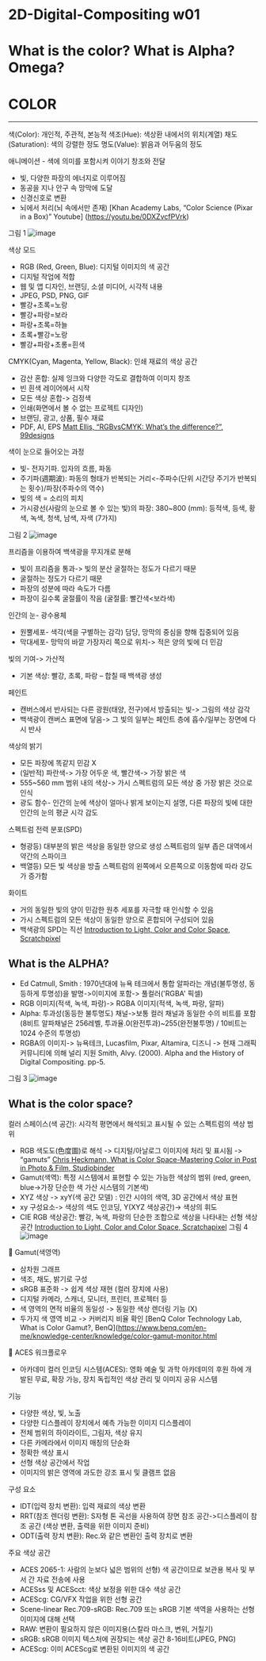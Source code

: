 # 2D-Digital-Compositing w01
What is the color? What is Alpha? Omega?
=============

#	COLOR
-------------
색(Color): 개인적, 주관적, 본능적
색조(Hue): 색상환 내에서의 위치(계열)
채도(Saturation): 색의 강렬한 정도
명도(Value): 밝음과 어두움의 정도

애니메이션 <UP>- 색에 의미를 포함시켜 이야기 창조와 전달
*	빛, 다양한 파장의 에너지로 이루어짐
*	동공을 지나 안구 속 망막에 도달
*	신경신호로 변환
*	뇌에서 처리(뇌 속에서만 존재)
   [Khan Academy Labs, “Color Science (Pixar in a Box)” Youtube] (https://youtu.be/0DXZvcfPVrk)
  
그림 1
  ![image](https://user-images.githubusercontent.com/112869155/192253093-e7ca4756-9ded-444c-829f-87d12ca9f854.png)

 

색상 모드
* RGB (Red, Green, Blue): 디지털 이미지의 색 공간
* 디지털 작업에 적합
* 웹 및 앱 디자인, 브랜딩, 소셜 미디어, 시각적 내용
* JPEG, PSD, PNG, GIF
* 빨강+초록=노랑
* 빨강+파랑=보라
* 파랑+초록=하늘
* 초록+빨강=노랑
* 빨강+파랑+초롱=흰색
  
CMYK(Cyan, Magenta, Yellow, Black): 인쇄 재료의 색상 공간
* 감산 혼합: 실제 잉크와 다양한 각도로 결합하여 이미지 창조
* 빈 흰색 레이어에서 시작
* 모든 색상 혼합-> 검정색
* 인쇄(화면에서 볼 수 없는 프로젝트 디자인)
* 브랜딩, 광고, 상품, 필수 재료
* PDF, AI, EPS
   [Matt Ellis, “RGBvsCMYK: What’s the difference?”, 99designs](https://99designs.com/blog/tips/correct-file-formats-rgb-and-cmyk/)

색이 눈으로 들어오는 과정
* 빛- 전자기파. 입자의 흐름, 파동
* 주기파(週期波): 파동의 형태가 반복되는 거리<-주파수(단위 시간당 주기가 반복되는 횟수)/파장(주파수의 역수)
* 빛의 색 = 소리의 피치
* 가시광선(사람의 눈으로 볼 수 있는 빛)의 파장: 380~800 (mm): 등적색, 등색, 황색, 녹색, 청색, 남색, 자색 (7가지)
                                  
그림 2
                                    ![image](https://user-images.githubusercontent.com/112869155/192255431-438e74a6-9080-4fea-b1e1-510999cb60c0.png)

 
프리즘을 이용하여 백색광을 무지개로 분해
* 빛이 프리즘을 통과-> 빛의 분산 굴절하는 정도가 다르기 때문
* 굴절하는 정도가 다르기 때문
* 파장의 성분에 따라 속도가 다름
* 파장이 길수록 굴절률이 작음 (굴절률: 빨간색<보라색)

인간의 눈- 광수용체
* 원뿔세포- 색각(색을 구별하는 감각) 담당, 망막의 중심을 향해 집중되어 있음
* 막대세포- 망막의 바깥 가장자리 쪽으로 위치-> 적은 양의 빛에 더 민감
  
빛의 기여-> 가산적
* 기본 색상: 빨강, 초록, 파랑 – 합칠 때 백색광 생성
  
페인트
* 캔버스에서 반사되는 다른 광원(태양, 전구)에서 방출되는 빛-> 그림의 색상 감각
* 백색광이 캔버스 표면에 닿음-> 그 빛의 일부는 페인트 층에 흡수/일부는 장면에 다시 반사
  
색상의 밝기
* 모든 파장에 똑같지 민감 X
* (일반적) 파란색-> 가장 어두운 색, 빨간색-> 가장 밝은 색
* 555~560 mm 범위 내의 색상-> 가시 스펙트럼의 모든 색상 중 가장 밝은 것으로 인식
* 광도 함수- 인간의 눈에 색상이 얼마나 밝게 보이는지 설명, 다른 파장의 빛에 대한 인간의 눈의 평균 시각 감도
  
스펙트럼 전력 분포(SPD)
+ 형광등) 대부분의 밝은 색상을 동일한 양으로 생성
        스펙트럼의 일부 좁은 대역에서 약간의 스파이크
+ 백열등) 모든 빛 색상을 방출
        스펙트럼의 왼쪽에서 오른쪽으로 이동함에 따라 강도가 증가함

화이트
* 거의 동일한 빛의 양이 민감한 원추 세포를 자극할 때 인식할 수 있음
* 가시 스펙트럼의 모든 색상이 동일한 양으로 혼합되어 구성되어 있음
* 백색광의 SPD는 직선
   [Introduction to Light, Color and Color Space, Scratchpixel](https://www.scratchapixel.com/lessons/digital-imaging/colors/introduction)

What is the ALPHA?
-------------

-	Ed Catmull, Smith : 1970년대에 뉴욕 테크에서 통합 알파라는 개념(불투명성, 동등하게 투명성)을 발명->이미지에 포함-> 풀컬러('RGBA' 픽셀)
-	RGB 이미지(적색, 녹색, 파랑)-> RGBA 이미지(적색, 녹색, 파랑, 알파)
-	Alpha: 투과성(동등한 불투명도) 채널->보통 컬러 채널과 동일한 수의 비트를 포함 (8비트 알파채널은 256레벨, 투과율.0(완전투과)~255(완전불투명) / 10비트는 1024 수준의 투명성)
-	RGBA의 이미지-> 뉴욕테크, Lucasfilm, Pixar, Altamira, 디즈니 -> 현재 그래픽 커뮤니티에 의해 널리 지원
   Smith, Alvy. (2000). Alpha and the History of Digital Compositing. pp-5.
  
그림 3 ![image](https://user-images.githubusercontent.com/112869155/192256509-f2cca27d-9f63-4290-bb8c-4fe15d2056b4.png)

 
What is the color space?
-------------

컬러 스페이스(색 공간): 시각적 평면에서 해석되고 표시될 수 있는 스펙트럼의 색상 범위
-	RGB 색도도(色度圖)로 해석 -> 디지털/아날로그 이미지에 처리 및 표시됨 -> “gamuts” 
   [Chris Heckmann, What is Color Space-Mastering Color in Post in Photo & Film, Studiobinder](https://www.studiobinder.com/blog/what-is-color-space-definition/)
-	Gamut(색역): 특정 시스템에서 표현할 수 있는 가능한 색상의 범위 (red, green, blue->가장 단순한 색 가산 시스템의 기본색)
-	XYZ 색상 -> xyY(색 공간 모델) : 인간 시야의 색역, 3D 공간에서 색상 표현
-	xy 구성요소-> 색상의 색도 인코딩, Y(XYZ 색상공간)-> 색상의 휘도
-	CIE RGB 색상공간: 빨강, 녹색, 파랑의 단순한 조합으로 색상을 나타내는 선형 색상 공간
   [Introduction to Light, Color and Color Space, Scratchapixel](https://www.scratchapixel.com/lessons/digital-imaging/colors/color-space)
그림 4 ![image](https://user-images.githubusercontent.com/112869155/192256773-847b1460-c0f9-4c10-96fc-1a67d299e3eb.png)

 
	Gamut(색영역)
-	삼차원 그래프
-	색조, 채도, 밝기로 구성
-	sRGB 표준화 -> 쉽게 색상 재현 (컬러 장치에 사용)
-	디지털 카메라, 스캐너, 모니터, 프린터, 프로젝터 등
-	색 영역의 면적 비율의 동일성 -> 동일한 색상 렌더링 기능 (X)
-	두가지 색 영역 비교 -> 커버리지 비율 확인
   [BenQ Color Technology Lab, What is Color Gamut?, BenQ](https://www.benq.com/en-me/knowledge-center/knowledge/color-gamut-monitor.html

	ACES 워크플로우
-	아카데미 컬러 인코딩 시스템(ACES): 영화 예술 및 과학 아카데미의 후원 하에 개발된 무료, 확장 가능, 장치 독립적인 색상 관리 및 이미지 공유 시스템
  
기능
-	다양한 색상, 빛, 노출
-	다양한 디스플레이 장치에서 예측 가능한 이미지 디스플레이
-	전체 범위의 하이라이트, 그림자, 색상 유지
-	다른 카메라에서 이미지 매칭의 단순화
-	정확한 색상 표시
-	선형 색상 공간에서 작업
-	이미지의 밝은 영역에 과도한 강조 표시 및 클램프 없음
  
구성 요소
-	IDT(입력 장치 변환): 입력 재료의 색상 변환
-	RRT(참조 렌더링 변환): S자형 톤 곡선을 사용하여 장면 참조 공간->디스플레이 참조 공간 (색상 변환, 출력을 위한 이미지 준비)
-	ODT(출력 장치 변환): Rec.와 같은 변환인 출력 장치로 변환
  
주요 색상 공간
-	ACES 2065-1: 사람의 눈보다 넓은 범위의 선형) 색 공간이므로 보관용 복사 및 부서 간 자료 전송에 사용
-	ACESss 및 ACEScct: 색상 보정을 위한 대수 색상 공간
-	ACEScg: CG/VFX 작업을 위한 선형 공간
-	Scene-linear Rec.709-sRGB: Rec.709 또는 sRGB 기본 색역을 사용하는 선형 이미지에 대해 선택
-	RAW: 변환이 필요하지 않은 이미지용(스칼라 마스크, 변위, 거칠기)
-	sRGB: sRGB 이미지 텍스처에 권장되는 색상 공간 8-16비트(JPEG, PNG)
-	ACEScg: 이미 ACEScg로 변환된 이미지의 색 공간 

